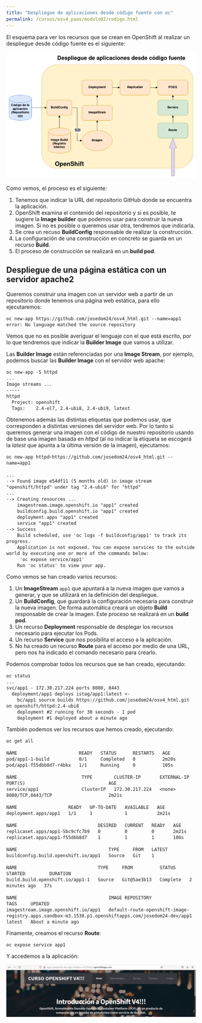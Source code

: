 ```yaml
---
title: "Despliegue de aplicaciones desde código fuente con oc"
permalink: /cursos/osv4_paas/modulo02/codigo.html
---
```


El esquema para ver los recursos que se crean en OpenShift al realizar un despliegue desde código fuente es el siguiente:

![código](img/codigo.png)

Como vemos, el proceso es el siguiente:

1. Tenemos que indicar la URL del repositorio GitHub donde se encuentra la aplicación.
2. OpenShift examina el contenido del repositorio y si es posible, te sugiere la **Image builder** que podemos usar para construir la nueva imagen. Si no es posible o queremos usar otra, tendremos que indicarla.
3. Se crea un recuso **BuildConfig** responsable de realizar la construcción. 
4. La configuración de una construcción en concreto se guarda en un recurso **Build**.
5. El proceso de construcción se realizará en un **build pod**.

## Despliegue de una página estática con un servidor apache2

Queremos construir una imagen con un servidor web a partir de un repositorio donde tenemos una página web estática, para ello ejecutaremos:

    oc new-app https://github.com/josedom24/osv4_html.git --name=app1
    error: No language matched the source repository

Vemos que no es posible averiguar el lenguaje con el que está escrito, por lo que tendremos que indicar la **Builder Image** que vamos a utilizar. 

Las **Builder Image** están referenciadas por una **Image Stream**, por ejemplo, podemos buscar las **Builder Image** con el servidor web apache:

    oc new-app -S httpd
    ...
    Image streams ...
    -----
    httpd
      Project: openshift
      Tags:    2.4-el7, 2.4-ubi8, 2.4-ubi9, latest

Obtenemos además las distintas etiquetas que podemos usar, que corresponden a distintas versiones del servidor web. Por lo tanto si queremos generar una imagen con el código de nuestro repositorio usando de base una imagen basada en *httpd* (al no indicar la etiqueta se escogerá la *latest* que apunta a la última versión de la imagen), ejecutamos:

    oc new-app httpd~https://github.com/josedom24/osv4_html.git --name=app1
    
    ...
    --> Found image e54df11 (5 months old) in image stream "openshift/httpd" under tag "2.4-ubi8" for "httpd"
    ...
    --> Creating resources ...
        imagestream.image.openshift.io "app1" created
        buildconfig.build.openshift.io "app1" created
        deployment.apps "app1" created
        service "app1" created
    --> Success
        Build scheduled, use 'oc logs -f buildconfig/app1' to track its progress.
        Application is not exposed. You can expose services to the outside world by executing one or more of the commands below:
         'oc expose service/app1' 
        Run 'oc status' to view your app.
    
Como vemos se han creado varios recursos:

1. Un **ImageStream** `app1` que apuntará a la nueva imagen que vamos a generar, y que se utilizará en la definición del despliegue.
2. Un **BuildConfig**, que guardará la configuración necesaria para construir la nueva imagen. De forma automática creará un objeto **Build** responsable de crear la imagen. Este proceso se realizará en un **build pod**.
3. Un recurso **Deployment** responsable de desplegar los recursos necesario para ejecutar los Pods.
4. Un recurso **Service** que nos posibilita el acceso a la aplicación.
5. No ha creado un recurso **Route** para el acceso por medio de una URL, pero nos ha indicado el comando necesario para crearlo.

Podemos comprobar todos los recursos que se han creado, ejecutando:

    oc status
    ...
    svc/app1 - 172.30.217.224 ports 8080, 8443
      deployment/app1 deploys istag/app1:latest <-
        bc/app1 source builds https://github.com/josedom24/osv4_html.git on openshift/httpd:2.4-ubi8 
        deployment #2 running for 30 seconds - 1 pod
        deployment #1 deployed about a minute ago

También podemos ver los recursos que hemos creado, ejecutando:

    oc get all

    NAME                       READY   STATUS      RESTARTS   AGE
    pod/app1-1-build           0/1     Completed   0          2m20s
    pod/app1-f55dbb8d7-r4bkx   1/1     Running     0          105s

    NAME                        TYPE        CLUSTER-IP       EXTERNAL-IP   PORT(S)                               AGE
    service/app1                ClusterIP   172.30.217.224   <none>        8080/TCP,8443/TCP                     2m21s

    NAME                   READY   UP-TO-DATE   AVAILABLE   AGE
    deployment.apps/app1   1/1     1            1           2m21s

    NAME                              DESIRED   CURRENT   READY   AGE
    replicaset.apps/app1-5bc9cfc7b9   0         0         0       2m21s
    replicaset.apps/app1-f55dbb8d7    1         1         1       106s

    NAME                                  TYPE     FROM   LATEST
    buildconfig.build.openshift.io/app1   Source   Git    1

    NAME                              TYPE     FROM          STATUS     STARTED         DURATION
    build.build.openshift.io/app1-1   Source   Git@5ae3b13   Complete   2 minutes ago   37s

    NAME                                  IMAGE REPOSITORY                                                                                      TAGS     UPDATED
    imagestream.image.openshift.io/app1   default-route-openshift-image-registry.apps.sandbox-m3.1530.p1.openshiftapps.com/josedom24-dev/app1   latest   About a minute ago

Finamente, creamos el recurso **Route**:

    oc expose service app1

Y accedemos a la aplicación:

![app1](img/app1.png)

